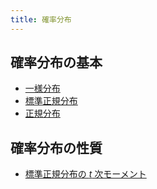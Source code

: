 ```yaml
---
title: 確率分布
---
```


## 確率分布の基本
- [一様分布](/posts/probability_distribution/uniform.md)
- [標準正規分布](/posts/probability_distribution/standard_normal1.md)
- [正規分布](/posts/probability_distribution/normal.md)

## 確率分布の性質
- [標準正規分布の $t$ 次モーメント](/posts/probability_distribution/standard_normal2.md)
